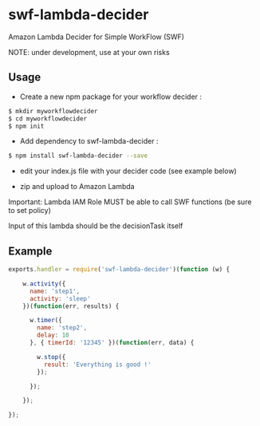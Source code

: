 # swf-lambda-decider

Amazon Lambda Decider for Simple WorkFlow (SWF)

NOTE: under development, use at your own risks

## Usage

 * Create a new npm package for your workflow decider :
````sh
$ mkdir myworkflowdecider
$ cd myworkflowdecider
$ npm init
````

 * Add dependency to swf-lambda-decider :
 ````sh
 $ npm install swf-lambda-decider --save
 ````

 * edit your index.js file with your decider code (see example below)

 * zip and upload to Amazon Lambda

 Important: Lambda IAM Role MUST be able to call SWF functions (be sure to set policy)

 Input of this lambda should be the decisionTask itself

## Example

````js
exports.handler = require('swf-lambda-decider')(function (w) {

    w.activity({
      name: 'step1',
      activity: 'sleep'
    })(function(err, results) {

      w.timer({
        name: 'step2',
        delay: 10
      }, { timerId: '12345' })(function(err, data) {

        w.stop({
          result: 'Everything is good !'
        });

      });

    });

});
````
